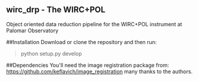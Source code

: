 ## wirc_drp - The WIRC+POL 
Object oriented data reduction pipeline for the WIRC+POL instrument at Palomar Observatory

##Installation
Download or clone the repository and then run:
> python setup.py develop

##Dependencies
You'll need the image registration package from:
https://github.com/keflavich/image_registration
many thanks to the authors. 



